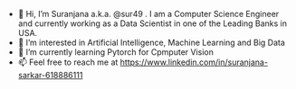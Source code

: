 - 👋 Hi, I’m Suranjana a.k.a. @sur49 . I am a Computer Science Engineer and currently working as a Data Scientist in one of the Leading Banks in USA.
- 👀 I’m interested in Artificial Intelligence, Machine Learning and Big Data
- 🌱 I’m currently learning Pytorch for Cpmputer Vision
- 📫 Feel free to reach me at https://www.linkedin.com/in/suranjana-sarkar-618886111

<!---
sur49/sur49 is a ✨ special ✨ repository because its `README.md` (this file) appears on your GitHub profile.
You can click the Preview link to take a look at your changes.
--->
